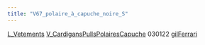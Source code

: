 ```yaml
---
title: "V67_polaire_à_capuche_noire_S"
---
```


[L_Vetements](notes/equipements/L_Vetements.md) [V_CardigansPullsPolairesCapuche](V_CardigansPullsPolairesCapuche.md) 030122 [gilFerrari](notes/utilisateurs/beneficiaires/gilFerrari.md) 